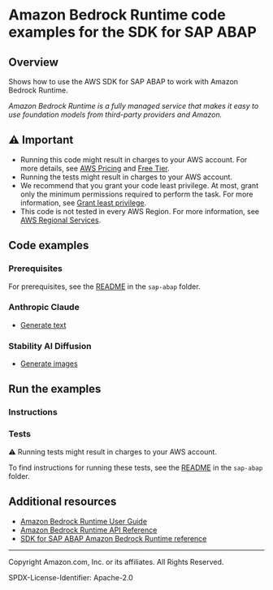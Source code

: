 # Amazon Bedrock Runtime code examples for the SDK for SAP ABAP

## Overview

Shows how to use the AWS SDK for SAP ABAP to work with Amazon Bedrock Runtime.

<!--custom.overview.start-->
<!--custom.overview.end-->

_Amazon Bedrock Runtime is a fully managed service that makes it easy to use foundation models from third-party
providers and Amazon._

## ⚠ Important

* Running this code might result in charges to your AWS account. For more details,
  see [AWS Pricing](https://aws.amazon.com/pricing/) and [Free Tier](https://aws.amazon.com/free/).
* Running the tests might result in charges to your AWS account.
* We recommend that you grant your code least privilege. At most, grant only the minimum permissions required to perform
  the task. For more information,
  see [Grant least privilege](https://docs.aws.amazon.com/IAM/latest/UserGuide/best-practices.html#grant-least-privilege).
* This code is not tested in every AWS Region. For more information,
  see [AWS Regional Services](https://aws.amazon.com/about-aws/global-infrastructure/regional-product-services).

<!--custom.important.start-->
<!--custom.important.end-->

## Code examples

### Prerequisites

For prerequisites, see the [README](../../README.md#Prerequisites) in the `sap-abap` folder.


<!--custom.prerequisites.start-->
<!--custom.prerequisites.end-->

### Anthropic Claude

- [Generate text](zcl_aws1_bdr_actions.clas.abap#L109)

### Stability AI Diffusion

- [Generate images](zcl_aws1_bdr_actions.clas.abap#L179)

<!--custom.examples.start-->
<!--custom.examples.end-->

## Run the examples

### Instructions

<!--custom.instructions.start-->
<!--custom.instructions.end-->

### Tests

⚠ Running tests might result in charges to your AWS account.

To find instructions for running these tests, see the [README](../../README.md#Tests)
in the `sap-abap` folder.



<!--custom.tests.start-->
<!--custom.tests.end-->

## Additional resources

- [Amazon Bedrock Runtime User Guide](https://docs.aws.amazon.com/bedrock/latest/userguide/what-is-bedrock.html)
- [Amazon Bedrock Runtime API Reference](https://docs.aws.amazon.com/bedrock/latest/APIReference/welcome.html)
- [SDK for SAP ABAP Amazon Bedrock Runtime reference](https://docs.aws.amazon.com/sdk-for-sap-abap/v1/api/latest/bdr/index.html)

<!--custom.resources.start-->
<!--custom.resources.end-->

---

Copyright Amazon.com, Inc. or its affiliates. All Rights Reserved.

SPDX-License-Identifier: Apache-2.0